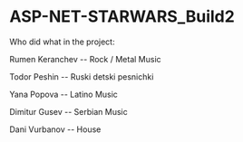 # ASP-NET-STARWARS_Build2
Who did what in the project:

Rumen Keranchev -- Rock / Metal Music

Todor Peshin -- Ruski detski pesnichki

Yana Popova -- Latino Music

Dimitur Gusev -- Serbian Music

Dani Vurbanov -- House
